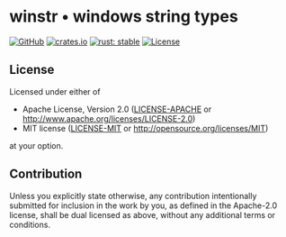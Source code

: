 # winstr • windows string types

[![GitHub](https://img.shields.io/github/stars/MaulingMonkey/winstr.svg?label=GitHub&style=social)](https://github.com/MaulingMonkey/winstr)
[![crates.io](https://img.shields.io/crates/v/winstr.svg)](https://crates.io/crates/winstr)
[![rust: stable](https://img.shields.io/badge/rust-stable-yellow.svg)](https://gist.github.com/MaulingMonkey/c81a9f18811079f19326dac4daa5a359#minimum-supported-rust-versions-msrv)
[![License](https://img.shields.io/crates/l/cargo_vsc.svg)](https://github.com/MaulingMonkey/winstr)



<h2 name="license">License</h2>

Licensed under either of

* Apache License, Version 2.0 ([LICENSE-APACHE](LICENSE-APACHE) or http://www.apache.org/licenses/LICENSE-2.0)
* MIT license ([LICENSE-MIT](LICENSE-MIT) or http://opensource.org/licenses/MIT)

at your option.



<h2 name="contribution">Contribution</h2>

Unless you explicitly state otherwise, any contribution intentionally submitted
for inclusion in the work by you, as defined in the Apache-2.0 license, shall be
dual licensed as above, without any additional terms or conditions.

